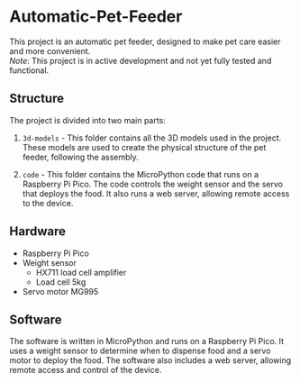 # Automatic-Pet-Feeder

This project is an automatic pet feeder, designed to make pet care easier and more convenient.<br>
*Note*: This project is in active development and not yet fully tested and functional.

## Structure

The project is divided into two main parts:

1. `3d-models` - This folder contains all the 3D models used in the project. These models are used to create the physical structure of the pet feeder, following the assembly.

2. `code` - This folder contains the MicroPython code that runs on a Raspberry Pi Pico. The code controls the weight sensor and the servo that deploys the food. It also runs a web server, allowing remote access to the device.

## Hardware

- Raspberry Pi Pico
- Weight sensor
    - HX711 load cell amplifier
    - Load cell 5kg
- Servo motor MG995

## Software

The software is written in MicroPython and runs on a Raspberry Pi Pico. It uses a weight sensor to determine when to dispense food and a servo motor to deploy the food. The software also includes a web server, allowing remote access and control of the device.
